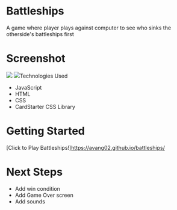 # Battleships
A game where player plays against computer to see who sinks the otherside's battleships first

# Screenshot

<img src="https://i.imgur.com/QEh5OGe.jpg">
<img src="https://i.imgur.com/OaHvZ4K.jpg>

# Technologies Used

- JavaScript
- HTML
- CSS
- CardStarter CSS Library

# Getting Started

[Click to Play Battleships!]https://avang02.github.io/battleships/

# Next Steps

- Add win condition
- Add Game Over screen
- Add sounds
